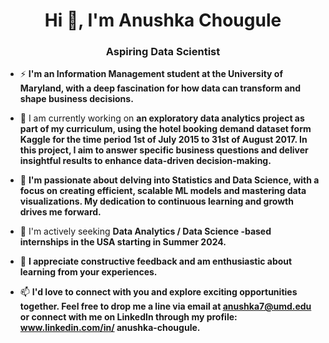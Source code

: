 <h1 align="center">Hi 👋, I'm Anushka Chougule</h1>
<h3 align="center">Aspiring Data Scientist</h3>

- ⚡ **I'm an Information Management student at the University of Maryland, with a deep fascination for how data can transform and shape business decisions.**

- 🔭 I am currently working on **an exploratory data analytics project as part of my curriculum, using the hotel booking demand dataset form Kaggle for the time period 1st of July 2015 to 31st of August 2017. In this project, I aim to answer specific business questions and deliver insightful results to enhance data-driven decision-making.**

- 🌱 **I'm passionate about delving into Statistics and Data Science, with a focus on creating efficient, scalable ML models and mastering data visualizations. My dedication to continuous learning and growth drives me forward.**

- 👯 I'm actively seeking **Data Analytics / Data Science -based internships in the USA starting in Summer 2024.**

- 💬 **I appreciate constructive feedback and am enthusiastic about learning from your experiences.**

- 📫 **I'd love to connect with you and explore exciting opportunities together. Feel free to drop me a line via email at anushka7@umd.edu or connect with me on LinkedIn through my profile: www.linkedin.com/in/ anushka-chougule.**
